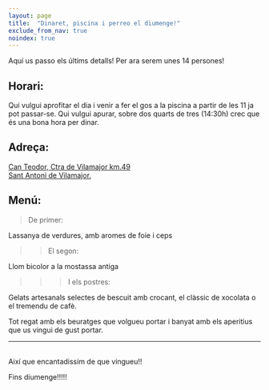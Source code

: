 ```yaml
---
layout: page
title:  "Dinaret, piscina i perreo el diumenge!"
exclude_from_nav: true
noindex: true
---
```


Aquí us passo els últims detalls! Per ara serem unes 14 persones!

Horari:
-------
Qui vulgui aprofitar el dia i venir a fer el gos a la piscina a partir de les 11 ja pot passar-se.
Qui vulgui apurar, sobre dos quarts de tres (14:30h) crec que és una bona hora per dinar.

Adreça:
-------
[Can Teodor, Ctra de Vilamajor km.49<br/>
Sant Antoni de Vilamajor.](https://www.google.es/maps/place/Barri+les+Valls,+49,+08459+Sant+Antoni+de+Vilamajor,+Barcelona/@41.65119,2.40425,17z/data=!3m1!4b1!4m7!1m4!3m3!1s0x12a4c957c6a8597f:0x28b6f514a775196!2sRestaurant+Can+Llan%C3%A7a!3b1!3m1!1s0x12a4cb8b88bbbb47:0xad95eb8b2e83b3be?hl=en&hl=en)

Menú:
-----

>De primer:

Lassanya de verdures, amb aromes de foie i ceps

>>El segon:

Llom bicolor a la mostassa antiga

>>>I els postres:

Gelats artesanals selectes de bescuit amb crocant, el clàssic de xocolata o el tremendu de cafè.

Tot regat amb els beuratges que volgueu portar i banyat amb els aperitius que us vingui de gust portar.

---
<br/>
Així que encantadissim de que vingueu!!

Fins diumenge!!!!!
